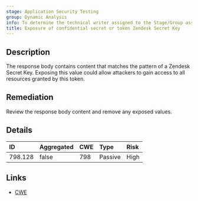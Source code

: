 ```yaml
---
stage: Application Security Testing
group: Dynamic Analysis
info: To determine the technical writer assigned to the Stage/Group associated with this page, see https://handbook.gitlab.com/handbook/product/ux/technical-writing/#assignments
title: Exposure of confidential secret or token Zendesk Secret Key
---
```


## Description

The response body contains content that matches the pattern of a Zendesk Secret Key.
Exposing this value could allow attackers to gain access to all resources granted by this token.

## Remediation

Review the response body content and remove any exposed values.

## Details

| ID | Aggregated | CWE | Type | Risk |
|:---|:-----------|:----|:-----|:-----|
| 798.128 | false | 798 | Passive | High |

## Links

- [CWE](https://cwe.mitre.org/data/definitions/798.html)
